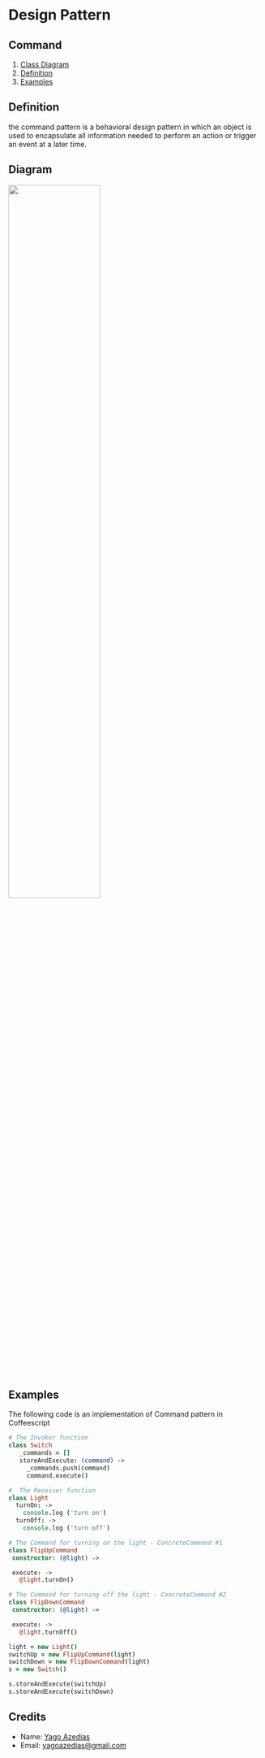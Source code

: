 # Design Pattern

## Command

1. [Class Diagram](#Diagram)
2. [Definition](#Definition)
3. [Examples](#Examples)

## Definition

the command pattern is a behavioral design pattern in which an object is used to encapsulate all information needed to perform an action or trigger an event at a later time. 

## Diagram

<img src="http://www.dofactory.com/images/diagrams/javascript/javascript-command.jpg" width="60%" height="60%">

## Examples

  The following code is an implementation of Command pattern in Coffeescript

```coffeescript
# The Invoker function
class Switch
   _commands = []
   storeAndExecute: (command) ->
     _commands.push(command)
     command.execute()

#  The Receiver function
class Light
  turnOn: ->
    console.log ('turn on')
  turnOff: ->
    console.log ('turn off')

# The Command for turning on the light - ConcreteCommand #1 
class FlipUpCommand
 constructor: (@light) ->

 execute: ->
   @light.turnOn()

# The Command for turning off the light - ConcreteCommand #2
class FlipDownCommand
 constructor: (@light) ->

 execute: ->
   @light.turnOff()

light = new Light()
switchUp = new FlipUpCommand(light)
switchDown = new FlipDownCommand(light)
s = new Switch()

s.storeAndExecute(switchUp)
s.storeAndExecute(switchDown)
```

## Credits
- Name: [Yago Azedias](https://github.com/yagoazedias)
- Email: yagoazedias@gmail.com

